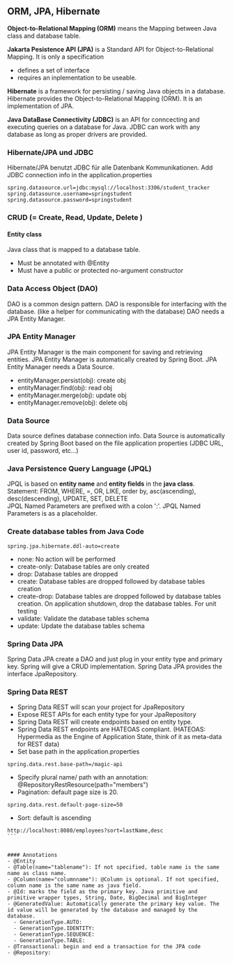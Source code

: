 ## ORM, JPA, Hibernate
**Object-to-Relational Mapping (ORM)** means the Mapping between Java class and database table.

**Jakarta Pesistence API (JPA)** is a Standard API for Object-to-Relational Mapping. It is only a specification
- defines a set of interface
- requires an inplementation to be useable.

**Hibernate** is a framework for persisting / saving Java objects in a database. Hibernate provides the Object-to-Relational Mapping (ORM). It is an implementation of JPA.

**Java DataBase Connectivity (JDBC)** is an API for conncecting and executing queries on a database for Java. JDBC can work with any database as long as proper drivers are provided. 

### Hibernate/JPA und JDBC
Hibernate/JPA benutzt JDBC für alle Datenbank Kommunikationen.
Add JDBC connection info in the application.properties
```
spring.datasource.url=jdbc:mysql://localhost:3306/student_tracker
spring.datasource.username=springstudent
spring.datasource.password=springstudent
```

### CRUD (= Create, Read, Update, Delete )

#### Entity class
Java class that is mapped to a database table.
- Must be annotated with @Entity
- Must have a public or protected no-argument constructor

### Data Access Object (DAO)
DAO is a common design pattern. DAO is responsible for interfacing with the database. (like a helper for communicating with the database) DAO needs a JPA Entity Manager.<br>

### JPA Entity Manager
JPA Entity Manager is the main component for saving and retrieving entities. JPA Entity Manager is automatically created by Spring Boot. JPA Entity Manager needs a Data Source.<br>
- entityManager.persist(obj): create obj
- entityManager.find(obj): read obj
- entityManager.merge(obj): update obj
- entityManager.remove(obj): delete obj

### Data Source
Data source defines database connection info. Data Source is automatically created by Spring Boot based on the file application properties (JDBC URL, user id, password, etc...)

### Java Persistence Query Language (JPQL) 
JPQL is based on **entity name** and **entity fields** in the **java class**. <br>
Statement: FROM, WHERE, =, OR, LIKE, order by, asc(ascending), desc(descending), UPDATE, SET, DELETE<br>
JPQL Named Parameters are prefixed with a colon ':'. JPQL Named Parameters is as a placeholder.<br>

### Create database tables from Java Code
```
spring.jpa.hibernate.ddl-auto=create
```
- none: No action will be performed
- create-only: Database tables are only created
- drop: Database tables are dropped
- create: Database tables are dropped followed by database tables creation
- create-drop: Database tables are dropped followed by database tables creation. On application shutdown, drop the database tables. For unit testing
- validate: Validate the database tables schema
- update: Update the database tables schema

### Spring Data JPA
Spring Data JPA create a DAO and just plug in your entity type and primary key. Spring will give a CRUD implementation. Spring Data JPA provides the interface JpaRepository.<br>

### Spring Data REST
- Spring Data REST will scan your project for JpaRepository
- Expose REST APIs for each entity type for your JpaRepository
- Spring Data REST will create endpoints based on entity type. 
- Spring Data REST endpoints are HATEOAS compliant. (HATEOAS: Hypermedia as the Engine of Application State, think of it as meta-data for REST data)
- Set base path in the application.properties
```
spring.data.rest.base-path=/magic-api
```
- Specify plural name/ path with an annotation: @RepositoryRestResource(path="members")
- Pagination: default page size is 20. 
```
spring.data.rest.default-page-size=50
```
- Sort: default is ascending
````
http://localhost:8080/employees?sort=lastName,desc
```


#### Annotations
- @Entity
- @Table(name="tablename"): If not specified, table name is the same name as class name.
- @Column(name="columnname"): @Column is optional. If not specified, column name is the same name as java field.
- @Id: marks the field as the primary key. Java primitive and primitive wrapper types, String, Date, BigDecimal and BigInteger
- @GeneratedValue: Automatically generate the primary key value. The id value will be generated by the database and managed by the database.
  - GenerationType.AUTO:
  - GenerationType.IDENTITY:
  - GenerationType.SEQUENCE:
  - GenerationType.TABLE:
- @Transactional: begin and end a transaction for the JPA code
- @Repository:

